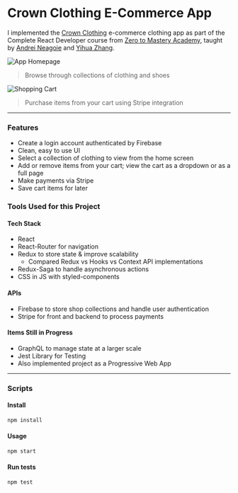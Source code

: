 # Crown Clothing E-Commerce App

I implemented the [Crown Clothing](https://crwn-clothing-pg.herokuapp.com/) e-commerce clothing app as part of the Complete React Developer course from [Zero to Mastery Academy](https://academy.zerotomastery.io/), taught by [Andrei Neagoie](https://zerotomastery.io/about/instructor/andrei-neagoie/) and [Yihua Zhang](https://zerotomastery.io/about/instructor/yihua-zhang/).

![App Homepage](https://user-images.githubusercontent.com/42794888/123180310-e5e5c180-d43f-11eb-92af-a9e59447bfff.png)
> Browse through collections of clothing and shoes

![Shopping Cart](https://user-images.githubusercontent.com/42794888/123180528-4d037600-d440-11eb-9379-e577551daecc.png)
> Purchase items from your cart using Stripe integration

___
### Features
* Create a login account authenticated by Firebase
* Clean, easy to use UI
* Select a collection of clothing to view from the home screen
* Add or remove items from your cart; view the cart as a dropdown or as a full page
* Make payments via Stripe
* Save cart items for later

### Tools Used for this Project

#### Tech Stack
- React
- React-Router for navigation
- Redux to store state & improve scalability
  - Compared Redux vs Hooks vs Context API implementations
- Redux-Saga to handle asynchronous actions
- CSS in JS with styled-components

#### APIs
- Firebase to store shop collections and handle user authentication
- Stripe for front and backend to process payments

#### Items Still in Progress
- GraphQL to manage state at a larger scale
- Jest Library for Testing
- Also implemented project as a Progressive Web App
---
### Scripts
#### Install
```sh
npm install
```

#### Usage
```sh
npm start
```

#### Run tests
```sh
npm test
```
